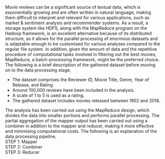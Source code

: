 Movie reviews can be a significant source of textual data, which is exponentially growing and are often written in natural language, making them difficult to interpret and relevant for various applications, such as market & sentiment analysis and recommender systems. As a result, a storage system like HDFS, along with the MapReduce program on the Hadoop framework, is an excellent alternative because of its distributed structure, as it allows for the parallel processing of enormous datasets and is adaptable enough to be customised for various analyses compared to the regular file system. In addition, given the amount of data and the repetitive procedure of computational tasks involved in filtering out the best movies, MapReduce, a batch-processing framework, might be the preferred choice. </br> 
The following is a brief description of the gathered dataset before moving on to the data processing stage, </br> 
* The dataset comprises the Reviewer ID, Movie Title, Genre, Year of Release, and Rating. </br> 
* Around 100,000 reviews have been included in the analysis. </br> 
* A scale of 1 to 5 is used as a rating. </br> 
* The gathered dataset includes movies released between 1902 and 2018. </br>

The analysis has been carried out using the MapReduce design, which divides the data into smaller portions and performs parallel processing. The partial aggregation of the mapper output has been carried out using a combiner in addition to the mapper and reducer, making it more effective and minimising computational costs. The following is an explanation of the data processing pipeline, </br> 
STEP 1: Mapper </br> 
STEP 2: Combiner </br> 
STEP 3: Reducer
